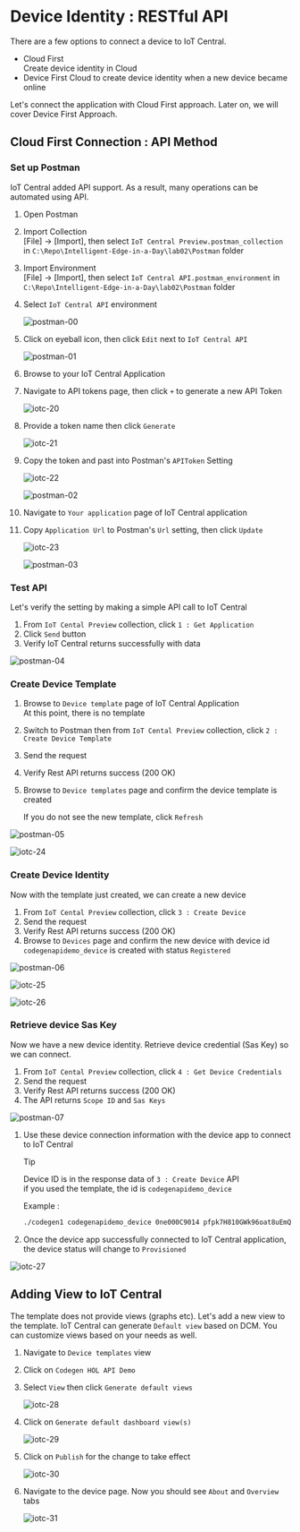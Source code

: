 # Device Identity : RESTful API

There are a few options to connect a device to IoT Central.

- Cloud First  
    Create device identity in Cloud
- Device First
    Cloud to create device identity when a new device became online

Let's connect the application with Cloud First approach.  Later on, we will cover Device First Approach.

## Cloud First Connection : API Method

### Set up Postman

IoT Central added API support.  As a result, many operations can be automated using API.

1. Open Postman
1. Import Collection  
    [File] -> [Import], then select `IoT Central Preview.postman_collection` in `C:\Repo\Intelligent-Edge-in-a-Day\lab02\Postman` folder
1. Import Environment  
    [File] -> [Import], then select `IoT Central API.postman_environment` in `C:\Repo\Intelligent-Edge-in-a-Day\lab02\Postman` folder

1. Select `IoT Central API` environment  

    ![postman-00](media/postman-00.png)

1. Click on eyeball icon, then click `Edit` next to `IoT Central API`  

    ![postman-01](media/postman-01.png)

1. Browse to your IoT Central Application
1. Navigate to API tokens page, then click `+` to generate a new API Token  

    ![iotc-20](media/iotc-20.png)

1. Provide a token name then click `Generate`  

    ![iotc-21](media/iotc-21.png)

1. Copy the token and past into Postman's `APIToken` Setting  

    ![iotc-22](media/iotc-22.png)

    ![postman-02](media/postman-02.png)

1. Navigate to `Your application` page of IoT Central application  
1. Copy `Application Url` to Postman's `Url` setting, then click `Update`

    ![iotc-23](media/iotc-23.png)

    ![postman-03](media/postman-03.png)

### Test API

Let's verify the setting by making a simple API call to IoT Central

1. From `IoT Cental Preview` collection, click `1 : Get Application`
1. Click `Send` button
1. Verify IoT Central returns successfully with data

![postman-04](media/postman-04.png)

### Create Device Template

1. Browse to `Device template` page of IoT Central Application  
    At this point, there is no template

1. Switch to Postman then from `IoT Cental Preview` collection, click `2 : Create Device Template`
1. Send the request
1. Verify Rest API returns success (200 OK)
1. Browse to `Device templates` page and confirm the device template is created  

    If you do not see the new template, click `Refresh`

![postman-05](media/postman-05.png)

![iotc-24](media/iotc-24.png)

### Create Device Identity

Now with the template just created, we can create a new device

1. From `IoT Cental Preview` collection, click `3 : Create Device`
1. Send the request
1. Verify Rest API returns success (200 OK)
1. Browse to `Devices` page and confirm the new device  with device id `codegenapidemo_device` is created with status `Registered`

![postman-06](media/postman-06.png)

![iotc-25](media/iotc-25.png)

![iotc-26](media/iotc-26.png)

### Retrieve device Sas Key

Now we have a new device identity.  Retrieve device credential (Sas Key) so we can connect.

1. From `IoT Cental Preview` collection, click `4 : Get Device Credentials`
1. Send the request
1. Verify Rest API returns success (200 OK)
1. The API returns `Scope ID` and `Sas Keys`

![postman-07](media/postman-07.png)

1. Use these device connection information with the device app to connect to IoT Central

    > [!TIP]  
    > Device ID is in the response data of `3 : Create Device` API  
    > if you used the template, the id is `codegenapidemo_device`

    Example :  

    ```bash
    ./codegen1 codegenapidemo_device 0ne000C9014 pfpk7H810GWk96oat8uEmQ2niiCbD4Ns988M8BOan***
    ```

1. Once the device app successfully connected to IoT Central application, the device status will change to `Provisioned`

![iotc-27](media/iotc-27.png)

## Adding View to IoT Central

The template does not provide views (graphs etc).  Let's add a new view to the template.
IoT Central can generate `Default view` based on DCM.  You can customize views based on your needs as well.

1. Navigate to `Device templates` view
1. Click on `Codegen HOL API Demo`
1. Select `View` then click `Generate default views`  

    ![iotc-28](media/iotc-28.png)

1. Click on `Generate default dashboard view(s)`

    ![iotc-29](media/iotc-29.png)

1. Click on `Publish` for the change to take effect  

    ![iotc-30](media/iotc-30.png)

1. Navigate to the device page.  Now you should see `About` and `Overview` tabs  

    ![iotc-31](media/iotc-31.png)